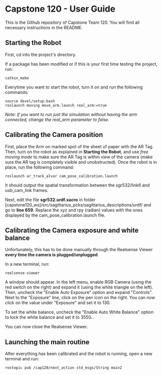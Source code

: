# Capstone 120 - User Guide

This is the Github repository of Capstone Team 120. You will find all necessary instructions in the README.


## Starting the Robot

First, cd into the project's directory.

If a package has been modified or if this is your first time testing the project, run:
```
catkin_make
```

Everytime you want to start the robot, turn it on and run the following commands:
```
source devel/setup.bash
roslaunch moving move_arm.launch real_arm:=true
```
*Note: if you want to run just the simulation without having the arm connected, change the real_arm parameter to false.*


## Calibrating the Camera position

First, place the Arm on marked spot of the sheet of paper with the AR Tag. Then, turn on the robot as explained in **Starting the Robot**, and use *free moving mode* to make sure the AR Tag is within view of the camera (make sure the AR tag is completely visible and unobstructed). Once the robot is in place, run the following command:
```
roslaunch ar_track_alvar cam_pose_calibration.launch
```
It should output the spatial transformation between the sgr532/link6 and usb_cam_link frames.

Next, edit the file **sgr532.urdf.xacro** in folder [capstone120_ws]/src/sagittarius_pcks/sagittarius_descriptions/urdf/ and go to **line 659**. Replace the xyz and rpy (radian) values with the ones displayed by the cam_pose_calibration.launch file.


## Calibrating the Camera exposure and white balance

Unfortunately, this has to be done manually through the Realsense Viewer **every time the camera is plugged/unplugged**.

In a new terminal, run:
```
realsense-viewer
```
A window should appear. In the left menu, enable RGB Camera (using the red switch on the right) and expand it (using the white triangle on the left). Then, uncheck the "Enable Auto Exposure" option and expand "Controls". Next to the "Exposure" line, click on the pen icon on the right. You can now click on the value under "Exposure" and set it to 130.

To set the white balance, uncheck the "Enable Auto White Balance" option to lock the white balance and set it to 3550.

You can now close the Realsense Viewer.


## Launching the main routine

After everything has been calibrated and the robot is running, open a new terminal and run:
```
rostopic pub /cap120/next_action std_msgs/String main2
```
